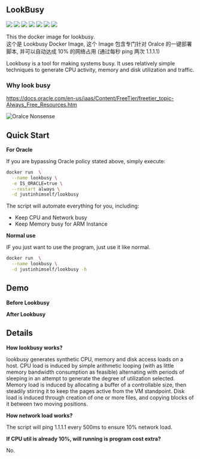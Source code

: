 ## LookBusy

![](https://img.shields.io/badge/x86-9cf)
![](https://img.shields.io/badge/x86_64-red)
![](https://img.shields.io/badge/ARM_64-ff69b4)
![](https://img.shields.io/badge/ARM_v7-yellow)
![](https://img.shields.io/badge/ARM_v6-green)
![](https://img.shields.io/badge/PowerPC_64_le-blueviolet)
![](https://img.shields.io/badge/IBM_Z-blue)

This the docker image for lookbusy.  
这个是 Lookbusy Docker Image, 这个 Image 包含专门针对 Oralce 的一键部署脚本, 并可以自动达成 10% 的网络占用 (通过每秒 ping 两次 1.1.1.1)

Lookbusy is a tool for making systems busy. It uses relatively simple techniques to generate CPU activity, memory and disk utilization and traffic.

### Why look busy

https://docs.oracle.com/en-us/iaas/Content/FreeTier/freetier_topic-Always_Free_Resources.htm

![Oralce Nonsense](https://raw.githubusercontent.com/justin-himself/docker-autobuild/master/lookbusy/oracle_nonsense.png)

## Quick Start

**For Oracle**

If you are bypassing Oracle policy stated above, simply execute:

```bash
docker run  \
  --name lookbusy \
  -e IS_ORACLE=true \
  --restart always \
  -d justinhimself/lookbusy
```

The script will automate everything for you, including:

- Keep CPU and Network busy
- Keep Memory busy for ARM Instance

**Normal use**

IF you just want to use the program, just use it like normal.

```bash
docker run  \
  --name lookbusy \
  -d justinhimself/lookbusy -h
```

## Demo

**Before Lookbusy**

**After Lookbusy**

## Details

**How lookbusy works?**

lookbusy generates synthetic CPU, memory and disk access loads on a host. CPU
load is induced by simple arithmetic looping (with as little memory bandwidth
consumption as feasible) alternating with periods of sleeping in an attempt to
generate the degree of utilization selected. Memory load is induced by
allocating a buffer of a controllable size, then steadily stirring it to keep
the pages active from the VM standpoint. Disk load is induced through
creation of one or more files, and copying blocks of it between two moving
positions.

**How network load works?**

The script will ping 1.1.1.1 every 500ms to ensure 10% network load.

**If CPU util is already 10%, will running is program cost extra?**

No.
